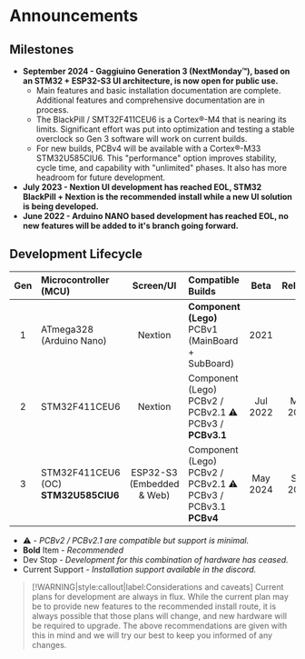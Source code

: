 # Announcements

<!-- panels:start -->
<!-- panels:title -->
## Milestones
<!-- div:panels -->
* __September 2024 - Gaggiuino Generation 3 (NextMonday&trade;), based on an STM32 + ESP32-S3 UI architecture, is now open for public use.__  
    * Main features and basic installation documentation are complete. Additional features and comprehensive documentation are in process.  
    * The BlackPill / SMT32F411CEU6 is a Cortex&reg;-M4 that is nearing its limits. Significant effort was put into optimization and testing a stable overclock so Gen 3 software will work on current builds.
    * For new builds, PCBv4 will be available with a Cortex&reg;-M33 STM32U585CIU6. This "performance" option improves stability, cycle time, and capability with "unlimited" phases. It also has more headroom for future development. 
* __July 2023 - Nextion UI development has reached EOL, STM32 BlackPill + Nextion is the recommended install while a new UI solution is being developed.__ 
* __June 2022 - Arduino NANO based development has reached EOL, no new features will be added to it's branch going forward.__ 
<!-- panels:end -->

## Development Lifecycle
>
Gen| Microcontroller (MCU)                  | Screen/UI| Compatible Builds                                                     |Beta    | Release  |Last Commit   | Current Support  | 
:-:|:---------------------------------------|:--------:|:----------------------------------------------------------------------|:------:|:--------:|:------------:|:----------------:|
1  |ATmega328<br/> (Arduino Nano)           |Nextion   |**Component (Lego)**<br/>PCBv1<br/>(MainBoard + SubBoard)              |2021    | -        |Sep 2022      |:x:               |
2  |STM32F411CEU6                           |Nextion   |Component (Lego)<br/>PCBv2 / PCBv2.1 :warning:<br/>PCBv3 / **PCBv3.1** |Jul 2022| May 2023 |Mar 2024      |:heavy_check_mark:| 
3  |STM32F411CEU6 (OC)<br/>**STM32U585CIU6**|ESP32-S3<br/>(Embedded & Web)|Component (Lego)<br/>PCBv2 / PCBv2.1 :warning:<br/>PCBv3 / PCBv3.1<br/>**PCBv4**|May 2024|Sep 2024|-|:heavy_check_mark:|     

>
* :warning: - *PCBv2 / PCBv2.1 are compatible but support is minimal.*
* **Bold** Item - *Recommended*
* Dev Stop - *Development for this combination of hardware has ceased.*
* Current Support - *Installation support available in the discord.*

>[!WARNING|style:callout|label:Considerations and caveats] Current plans for development are always in flux.  While the current plan may be to provide new features to the recommended install route, it is always possible that those plans will change, and new hardware will be required to upgrade.  The above recommendations are given with this in mind and we will try our best to keep you informed of any changes.

